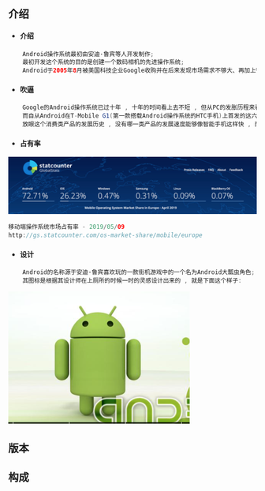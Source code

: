 ## 介绍

* #### 介绍

```java
    Android操作系统最初由安迪·鲁宾等人开发制作;
    最初开发这个系统的目的是创建一个数码相机的先进操作系统;
    Android于2005年8月被美国科技企业Google收购并在后来发现市场需求不够大、再加上智能手机市场快速成长,于是Android就被改造为一款面向智能手机的操作系统;
```

* #### 吹逼

```java
    Google的Android操作系统已过十年 , 十年的时间看上去不短 , 但从PC的发胀历程来看 , 这不过是转瞬之间.
    而自从Android在T-Mobile G1(第一款搭载Android操作系统的HTC手机)上首发的这六年里 , 这款操作系统所经历的改动幅度之大令人称奇.
    放眼这个消费类产品的发展历史 , 没有哪一类产品的发展速度能够像智能手机这样快 , 而Android一直就处于这场演变的正中心。
```

* #### 占有率

![](/assets/移动端操作系统市场占有率.png)

```java
移动端操作系统市场占有率 - 2019/05/09
http://gs.statcounter.com/os-market-share/mobile/europe
```

* #### 设计

```java
    Android的名称源于安迪·鲁宾喜欢玩的一款街机游戏中的一个名为Android大瓢虫角色;
    其图标是根据其设计师在上厕所的时候一时的灵感设计出来的 , 就是下面这个样子:
```

![](/assets/安卓机器人图标.png)

## 版本

## 构成



